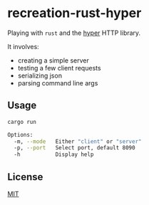 # recreation-rust-hyper

Playing with `rust` and the [hyper](https://github.com/hyperium/hyper) HTTP library.

It involves:
- creating a simple server
- testing a few client requests
- serializing json
- parsing command line args

## Usage

``` bash
cargo run

Options:
  -m, --mode   Either "client" or "server"
  -p, --port   Select port, default 8090
  -h           Display help
```

## License

[MIT](https://tldrlegal.com/license/mit-license)
